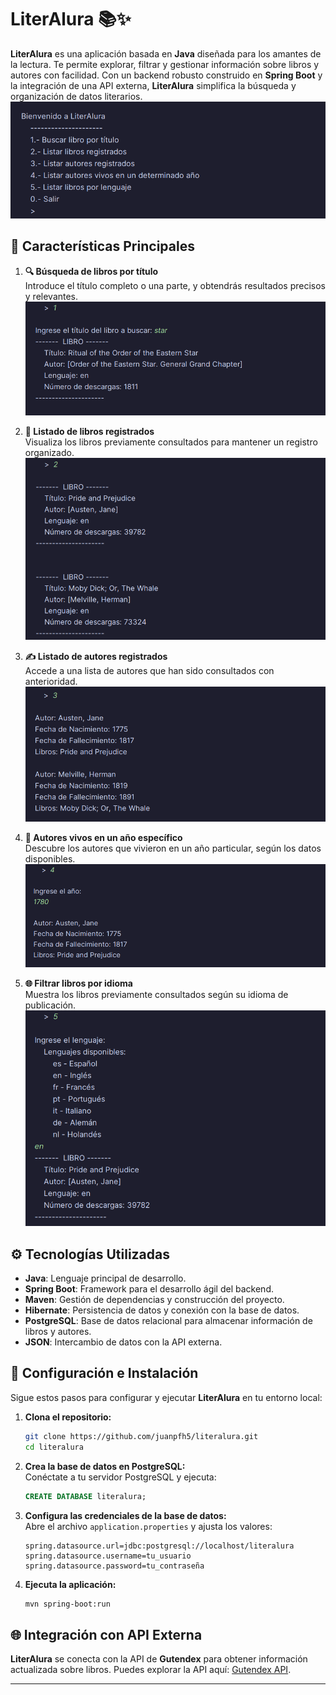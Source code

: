 # **LiterAlura** 📚✨

**LiterAlura** es una aplicación basada en **Java** diseñada para los amantes de la lectura. Te permite explorar, filtrar y gestionar información sobre libros y autores con facilidad. Con un backend robusto construido en **Spring Boot** y la integración de una API externa, **LiterAlura** simplifica la búsqueda y organización de datos literarios.
![img.png](images%2Fimg.png)

## 🌟 **Características Principales**

1. **🔍 Búsqueda de libros por título**  
   Introduce el título completo o una parte, y obtendrás resultados precisos y relevantes.  
   ![img_1.png](images%2Fimg_1.png)

2. **📖 Listado de libros registrados**  
   Visualiza los libros previamente consultados para mantener un registro organizado.  
   ![img_2.png](images%2Fimg_2.png)

3. **✍️ Listado de autores registrados**  
   Accede a una lista de autores que han sido consultados con anterioridad.  
   ![img_3.png](images%2Fimg_3.png)

4. **📅 Autores vivos en un año específico**  
   Descubre los autores que vivieron en un año particular, según los datos disponibles.  
   ![img_4.png](images%2Fimg_4.png)

5. **🌐 Filtrar libros por idioma**  
   Muestra los libros previamente consultados según su idioma de publicación.  
   ![img_5.png](images%2Fimg_5.png)

## ⚙️ **Tecnologías Utilizadas**

- **Java**: Lenguaje principal de desarrollo.
- **Spring Boot**: Framework para el desarrollo ágil del backend.
- **Maven**: Gestión de dependencias y construcción del proyecto.
- **Hibernate**: Persistencia de datos y conexión con la base de datos.
- **PostgreSQL**: Base de datos relacional para almacenar información de libros y autores.
- **JSON**: Intercambio de datos con la API externa.

## 🚀 **Configuración e Instalación**

Sigue estos pasos para configurar y ejecutar **LiterAlura** en tu entorno local:

1. **Clona el repositorio:**
   ```bash
   git clone https://github.com/juanpfh5/literalura.git
   cd literalura
   ```  

2. **Crea la base de datos en PostgreSQL:**  
   Conéctate a tu servidor PostgreSQL y ejecuta:
   ```sql
   CREATE DATABASE literalura;
   ```  

3. **Configura las credenciales de la base de datos:**  
   Abre el archivo `application.properties` y ajusta los valores:
   ```properties
   spring.datasource.url=jdbc:postgresql://localhost/literalura
   spring.datasource.username=tu_usuario
   spring.datasource.password=tu_contraseña
   ```  

4. **Ejecuta la aplicación:**
   ```bash
   mvn spring-boot:run
   ```  

## 🌐 **Integración con API Externa**

**LiterAlura** se conecta con la API de **Gutendex** para obtener información actualizada sobre libros. Puedes explorar la API aquí: [Gutendex API](https://gutendex.com/).

---
